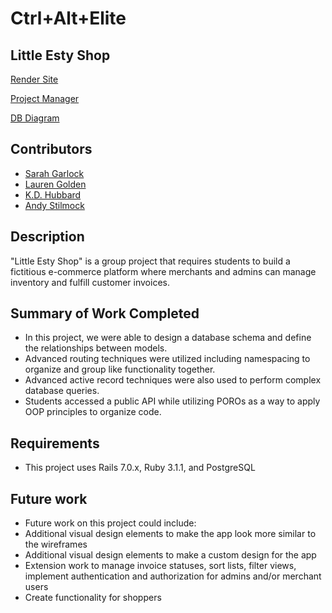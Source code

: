 # Ctrl+Alt+Elite

## Little Esty Shop

[Render Site](https://little-esty-shop-f3sg.onrender.com/)

[Project Manager](https://github.com/users/sarahgarlock/projects/1/views/2)

[DB Diagram](https://dbdiagram.io/d/647788ce722eb774942999b9)

## Contributors
- [Sarah Garlock](https://github.com/sarahgarlock)
- [Lauren Golden](https://github.com/goldenll)
- [K.D. Hubbard](https://github.com/kdhubb)
- [Andy Stilmock](https://github.com/AStilmock)

## Description

"Little Esty Shop" is a group project that requires students to build a fictitious e-commerce platform where merchants and admins can manage inventory and fulfill customer invoices.

## Summary of Work Completed
- In this project, we were able to design a database schema and define the relationships between models. 
- Advanced routing techniques were utilized including namespacing to organize and group like functionality together.
- Advanced active record techniques were also used to perform complex database queries.
- Students accessed a public API while utilizing POROs as a way to apply OOP principles to organize code.

## Requirements
- This project uses Rails 7.0.x, Ruby 3.1.1, and PostgreSQL

## Future work
-  Future work on this project could include: 
  - Additional visual design elements to make the app look more similar to the wireframes
  - Additional visual design elements to make a custom design for the app
  - Extension work to manage invoice statuses, sort lists, filter views, implement authentication and authorization for admins and/or merchant users
  - Create functionality for shoppers
  